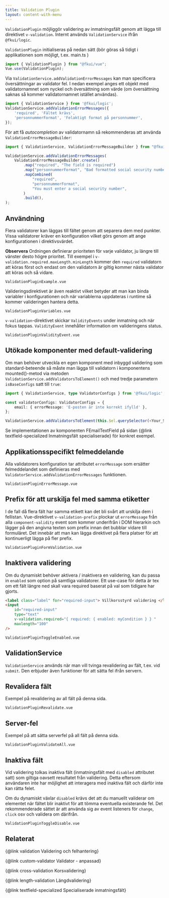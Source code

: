 ```yaml
---
title: Validation Plugin
layout: content-with-menu
---
```


`ValidationPlugin` möjliggör validering av inmatningsfält genom att lägga till direktivet `v-validation`.
Internt används `ValidationService` ifrån `@fkui/logic`.

`ValidationPlugin` initialiseras på nedan sätt (bör göras så tidigt i applikationen som möjligt, t.ex. main.ts )

```ts
import { ValidationPlugin } from "@fkui/vue";
Vue.use(ValidationPlugin);
```

Via `ValidationService.addValidationErrorMessages` kan man specificera översättningar av validator fel.
I nedan exempel anges ett objekt med validatornamnet som nyckel och översättning som värde (om översättning saknas så kommer validatornamnet istället användas).

```ts
import { ValidationService } from '@fkui/logic';
ValidationService.addValidationErrorMessages({
    'required', 'Fältet krävs',
    'personnummerFormat', 'Felaktigt format på personnummer',
});
```

För att få _autocompletion_ av validatornamn så rekommenderas att använda `ValidationErrorMessageBuilder`:

```ts
import { ValidationService, ValidationErrorMessageBuilder } from "@fkui/logic";

ValidationService.addValidationErrorMessages(
    ValidationErrorMessageBuilder.create()
        .map("required", "The field is required")
        .map("personnummerFormat", "Bad formatted social security number")
        .mapCombined(
            "required",
            "personnummerFormat",
            "You must enter a social security number",
        )
        .build(),
);
```

## Användning

Flera validatorer kan läggas till fältet genom att separera dem med punkter. Vissa validatorer kräver en konfiguration vilket görs genom att ange konfigurationen i direktivsvärdet.

**Observera** Ordningen definierar prioriteten för varje validator, ju längre till vänster desto högre prioritet.
Till exempel i `v-validation.required.maxLength.minLength` kommer den `required` validatorn att köras först och endast om den validatorn är giltig kommer nästa validator att köras och så vidare.

```import
ValidationPluginExample.vue
```

Valideringsdirektivet är även reaktivt vilket betyder att man kan binda variabler i konfigurationen och när variablerna uppdateras i runtime så kommer valideringen hantera detta.

```import
ValidationPluginVariables.vue
```

`v-validation`-direktivet skickar `ValidityEvents` under inmatning och när fokus tappas.
`ValidityEvent` innehåller information om valideringens status.

```import
ValidationPluginValidityEvent.vue
```

## Utökade komponenter med default-validering

Om man behöver utveckla en egen komponent med inbyggd validering som standard-beteende så måste man lägga till validatorn i komponentens mounted()-metod via metoden `ValidationService.addValidatorsToElement()` och med tredje parametern `isBaseConfigs` satt till `true`:

```ts
import { ValidationService, type ValidatorConfigs } from '@fkui/logic';

const validatorConfigs: ValidatorConfigs = {
    email: { errorMessage: 'E-posten är inte korrekt ifylld' },
};

ValidationService.addValidatorsToElement(this.$el.querySelector(<Your_Selector>) as HTMLInputElement, validatorConfigs, true);
```

Se implementationen av komponenten FEmailTextField på sidan {@link textfield-specialized Inmatningsfält specialiserade} för konkret exempel.

## Applikationsspecifikt felmeddelande

Alla validatorers konfiguration tar attributet `errorMessage` som ersätter felmeddelandet som definieras med `ValidatorService.addValidationErrorMessages` funktionen.

```import
ValidationPluginErrorMessage.vue
```

## Prefix för att urskilja fel med samma etiketter

I de fall då flera fält har samma etikett kan det bli svårt att urskilja dem i fellistan.
Vue-direktivet `v-validation-prefix` plockar ut `errorMessage` från alla `component-validity` event som kommer underifrån i DOM hierarkin och lägger på den angivna texten som prefix innan det bubblar vidare till formuläret.
Det innebär att man kan lägga direktivet på flera platser för att kontinuerligt lägga på fler prefix.

```import
ValidationPluginFormValidation.vue
```

## Inaktivera validering

Om du dynamiskt behöver aktivera / inaktivera en validering, kan du passa in `enabled` som option på samtliga validatorer.
Ett use-case för detta är tex om ett fält längre ned skall vara required baserat på val som tidigare har gjorts.

```html static
<label class="label" for="required-input"> Villkorsstyrd validering </label>
<input
    id="required-input"
    type="text"
    v-validation.required="{ required: { enabled: myCondition } } "
    maxlength="100"
/>
```

```import
ValidationPluginToggleEnabled.vue
```

## ValidationService

`ValidationService` används när man vill tvinga revalidering av fält, t.ex. vid `submit`.
Den erbjuder även funktioner för att sätta fel ifrån servern.

## Revalidera fält

Exempel på revalidering av all fält på denna sida.

```import
ValidationPluginRevalidate.vue
```

## Server-fel

Exempel på att sätta serverfel på all fält på denna sida.

```import
ValidationPluginValidateAll.vue
```

## Inaktiva fält

Vid validering tolkas inaktiva fält (inmatningsfält med `disabled` attributet satt) som giltiga oavsett resultatet från validering.
Detta eftersom användaren inte har möjlighet att interagera med inaktiva fält och därför inte kan rätta felet.

Om du dynamiskt växlar `disabled` krävs det att du manuellt validerar om elementet när fältet blir inaktivt för att tömma eventuella existerande fel.
Det rekommenderade sättet är att använda sig av event listeners för `change`, `click` osv och validera om därifrån.

```import
ValidationPluginToggleDisable.vue
```

## Relaterat

{@link validation Validering och felhantering}

{@link custom-validator Validator - anpassad}

{@link cross-validation Korsvalidering}

{@link length-validation Längdvalidering}

{@link textfield-specialized Specialiserade inmatningsfält}
